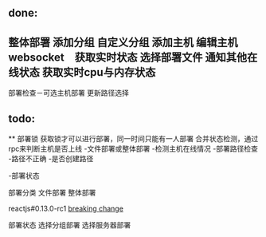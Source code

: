 ## done:
整体部署
添加分组
自定义分组
添加主机
编辑主机
websocket　获取实时状态
选择部署文件
通知其他在线状态
获取实时cpu与内存状态
-
部署检查－可选主机部署
更新路径选择
## todo:

** 部署锁
获取锁才可以进行部署，同一时间只能有一人部署
合并状态检测，通过rpc来判断主机是否上线
-文件部署或整体部署
-检测主机在线情况
-部署路径检查
-路径不正确
-是否创建路径

-部署状态


部署分类
  文件部署
  整体部署

reactjs#0.13.0-rc1 [breaking change](http://facebook.github.io/react/blog/2015/02/24/react-v0.13-rc1.html)


部署状态
选择分组部署
选择服务器部署